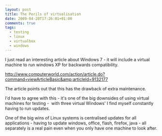 ```yaml
---
layout: post
title: The Perils of virtualisation
date: 2009-04-28T17:26:01+01:00
comments: true
tags:
  - testing
  - linux
  - virtualbox
  - windows
---
```


I just read an interesting article about Windows 7 - it will include a virtual machine to run windows XP for backwards compatibility.

http://www.computerworld.com/action/article.do?command=viewArticleBasic&amp;articleId=9132177

The article points out that this has the drawback of extra maintenance.

I'd have to agree with this - it's one of the big downsides of using virtual machines for testing -  with three virtual Windows' I find myself constantly having to run updates.

One of the big wins of Linux systems is centralised updates for all applications - having to update windows, office, flash, firefox, java - all separately is a real pain even when you only have one machine to look after.
